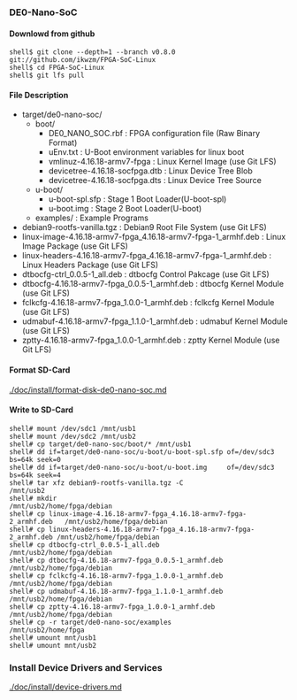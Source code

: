 ### DE0-Nano-SoC

#### Downlowd from github

```console
shell$ git clone --depth=1 --branch v0.8.0 git://github.com/ikwzm/FPGA-SoC-Linux
shell$ cd FPGA-SoC-Linux
shell$ git lfs pull
```

#### File Description

 * target/de0-nano-soc/
   + boot/
     - DE0_NANO_SOC.rbf                                            : FPGA configuration file  (Raw Binary Format)
     - uEnv.txt                                                    : U-Boot environment variables for linux boot
     - vmlinuz-4.16.18-armv7-fpga                                  : Linux Kernel Image       (use Git LFS)
     - devicetree-4.16.18-socfpga.dtb                              : Linux Device Tree Blob   
     - devicetree-4.16.18-socfpga.dts                              : Linux Device Tree Source
   + u-boot/
     - u-boot-spl.sfp                                              : Stage 1 Boot Loader(U-boot-spl)
     - u-boot.img                                                  : Stage 2 Boot Loader(U-boot)
   + examples/                                                     : Example Programs
 * debian9-rootfs-vanilla.tgz                                      : Debian9 Root File System (use Git LFS)
 * linux-image-4.16.18-armv7-fpga_4.16.18-armv7-fpga-1_armhf.deb   : Linux Image Package      (use Git LFS)
 * linux-headers-4.16.18-armv7-fpga_4.16.18-armv7-fpga-1_armhf.deb : Linux Headers Package    (use Git LFS)
 * dtbocfg-ctrl_0.0.5-1_all.deb                                    : dtbocfg Control Pakcage  (use Git LFS)
 * dtbocfg-4.16.18-armv7-fpga_0.0.5-1_armhf.deb                    : dtbocfg Kernel Module    (use Git LFS)
 * fclkcfg-4.16.18-armv7-fpga_1.0.0-1_armhf.deb                    : fclkcfg Kernel Module    (use Git LFS)
 * udmabuf-4.16.18-armv7-fpga_1.1.0-1_armhf.deb                    : udmabuf Kernel Module    (use Git LFS)
 * zptty-4.16.18-armv7-fpga_1.0.0-1_armhf.deb                      : zptty   Kernel Module    (use Git LFS)

#### Format SD-Card

[./doc/install/format-disk-de0-nano-soc.md](format-disk-de0-nano-soc.md)

#### Write to SD-Card

````console
shell# mount /dev/sdc1 /mnt/usb1
shell# mount /dev/sdc2 /mnt/usb2
shell# cp target/de0-nano-soc/boot/* /mnt/usb1
shell# dd if=target/de0-nano-soc/u-boot/u-boot-spl.sfp of=/dev/sdc3 bs=64k seek=0
shell# dd if=target/de0-nano-soc/u-boot/u-boot.img     of=/dev/sdc3 bs=64k seek=4
shell# tar xfz debian9-rootfs-vanilla.tgz -C                              /mnt/usb2
shell# mkdir                                                              /mnt/usb2/home/fpga/debian
shell# cp linux-image-4.16.18-armv7-fpga_4.16.18-armv7-fpga-2_armhf.deb   /mnt/usb2/home/fpga/debian
shell# cp linux-headers-4.16.18-armv7-fpga_4.16.18-armv7-fpga-2_armhf.deb /mnt/usb2/home/fpga/debian
shell# cp dtbocfg-ctrl_0.0.5-1_all.deb                                    /mnt/usb2/home/fpga/debian
shell# cp dtbocfg-4.16.18-armv7-fpga_0.0.5-1_armhf.deb                    /mnt/usb2/home/fpga/debian
shell# cp fclkcfg-4.16.18-armv7-fpga_1.0.0-1_armhf.deb                    /mnt/usb2/home/fpga/debian
shell# cp udmabuf-4.16.18-armv7-fpga_1.1.0-1_armhf.deb                    /mnt/usb2/home/fpga/debian
shell# cp zptty-4.16.18-armv7-fpga_1.0.0-1_armhf.deb                      /mnt/usb2/home/fpga/debian
shell# cp -r target/de0-nano-soc/examples                                 /mnt/usb2/home/fpga
shell# umount mnt/usb1
shell# umount mnt/usb2
````

### Install Device Drivers and Services

[./doc/install/device-drivers.md](device-drivers.md)

